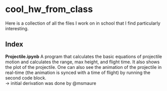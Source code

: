 # cool_hw_from_class

Here is a collection of all the files I work on in school that I find particularly interesting.

## Index

**Projectile.ipynb** A program that calculates the basic equations of projectile motion and calculates the range, max height, and flight time. It also shows the plot of the projectile. One can also see the animation of the projectile in real-time (the animation is synced with a time of flight) by running the second code block.  
-> initial derivation was done by @msmaure
